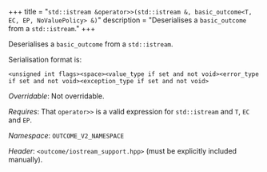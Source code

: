 +++
title = "`std::istream &operator>>(std::istream &, basic_outcome<T, EC, EP, NoValuePolicy> &)`"
description = "Deserialises a `basic_outcome` from a `std::istream`."
+++

Deserialises a `basic_outcome` from a `std::istream`.

Serialisation format is:

```
<unsigned int flags><space><value_type if set and not void><error_type if set and not void><exception_type if set and not void>
```

*Overridable*: Not overridable.

*Requires*: That `operator>>` is a valid expression for `std::istream` and `T`, `EC` and `EP`.

*Namespace*: `OUTCOME_V2_NAMESPACE`

*Header*: `<outcome/iostream_support.hpp>` (must be explicitly included manually).
